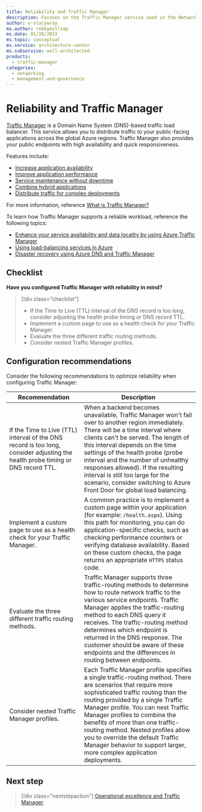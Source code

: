 ```yaml
---
title: Reliability and Traffic Manager
description: Focuses on the Traffic Manager service used in the Networking solution to provide best-practice and configuration recommendations related to Reliability.
author: v-stacywray
ms.author: robbymillsap
ms.date: 01/28/2022
ms.topic: conceptual
ms.service: architecture-center
ms.subservice: well-architected
products:
  - traffic-manager
categories:
  - networking
  - management-and-governance
---
```


# Reliability and Traffic Manager

[Traffic Manager](/azure/traffic-manager/) is a Domain Name System (DNS)-based traffic load balancer. This service allows you to distribute traffic to your public-facing applications across the global Azure regions. Traffic Manager also provides your public endpoints with high availability and quick responsiveness.

Features include:

- [Increase application availability](/azure/traffic-manager/traffic-manager-overview#increase-application-availability)
- [Improve application performance](/azure/traffic-manager/traffic-manager-overview#improve-application-performance)
- [Service maintenance without downtime](/azure/traffic-manager/traffic-manager-overview#service-maintenance-without-downtime)
- [Combine hybrid applications](/azure/traffic-manager/traffic-manager-overview#combine-hybrid-applications)
- [Distribute traffic for complex deployments](/azure/traffic-manager/traffic-manager-overview#distribute-traffic-for-complex-deployments)

For more information, reference [What is Traffic Manager?](/azure/traffic-manager/traffic-manager-overview)

To learn how Traffic Manager supports a reliable workload, reference the following topics:

- [Enhance your service availability and data locality by using Azure Traffic Manager](/learn/modules/distribute-load-with-traffic-manager/)
- [Using load-balancing services in Azure](/azure/traffic-manager/traffic-manager-load-balancing-azure)
- [Disaster recovery using Azure DNS and Traffic Manager](/azure/networking/disaster-recovery-dns-traffic-manager)

## Checklist

**Have you configured Traffic Manager with reliability in mind?**

> [!div class="checklist"]
> - If the Time to Live (TTL) interval of the DNS record is too long, consider adjusting the health probe timing or DNS record TTL.
> - Implement a custom page to use as a health check for your Traffic Manager.
> - Evaluate the three different traffic routing methods.
> - Consider nested Traffic Manager profiles.

## Configuration recommendations

Consider the following recommendations to optimize reliability when configuring Traffic Manager:

|Recommendation|Description|
|--------------|-----------|
|If the Time to Live (TTL) interval of the DNS record is too long, consider adjusting the health probe timing or DNS record TTL.|When a backend becomes unavailable, Traffic Manager won't fail over to another region immediately. There will be a time interval where clients can't be served. The length of this interval depends on the time settings of the health probe (probe interval and the number of unhealthy responses allowed). If the resulting interval is still too large for the scenario, consider switching to Azure Front Door for global load balancing.|
|Implement a custom page to use as a health check for your Traffic Manager.|A common practice is to implement a custom page within your application (for example: `/health.aspx`). Using this path for monitoring, you can do application-specific checks, such as checking performance counters or verifying database availability. Based on these custom checks, the page returns an appropriate `HTTPS` status code.|
|Evaluate the three different traffic routing methods.|Traffic Manager supports three traffic-routing methods to determine how to route network traffic to the various service endpoints. Traffic Manager applies the traffic-routing method to each DNS query it receives. The traffic-routing method determines which endpoint is returned in the DNS response. The customer should be aware of these endpoints and the differences in routing between endpoints.|
|Consider nested Traffic Manager profiles.|Each Traffic Manager profile specifies a single traffic-routing method. There are scenarios that require more sophisticated traffic routing than the routing provided by a single Traffic Manager profile. You can nest Traffic Manager profiles to combine the benefits of more than one traffic-routing method. Nested profiles allow you to override the default Traffic Manager behavior to support larger, more complex application deployments.|

## Next step

> [!div class="nextstepaction"]
> [Operational excellence and Traffic Manager](operational-excellence.md)
